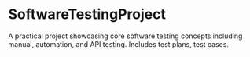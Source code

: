# SoftwareTestingProject
A practical project showcasing core software testing concepts including manual, automation, and API testing. Includes test plans, test cases.

